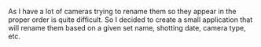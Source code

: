 As I have a lot of cameras trying to rename them so they appear in the proper order is quite difficult. So I decided to create a small application that will rename them based on a given set name, shotting date, camera type, etc.